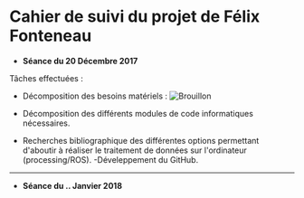 # Cahier de suivi du projet de Félix Fonteneau


- **Séance du 20 Décembre 2017**

Tâches effectuées :
- Décomposition des besoins matériels : ![Brouillon](/Images/Schéma_brouillon1.jpg)

- Décomposition des différents modules de code informatiques nécessaires.
- Recherches bibliographique des différentes options permettant d'aboutir à réaliser le traitement de données sur l'ordinateur (processing/ROS).
-Déveleppement du GitHub.
***

- **Séance du .. Janvier 2018**
